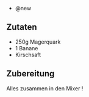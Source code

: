 - @new

## Zutaten
- 250g Magerquark
- 1 Banane
- Kirschsaft

## Zubereitung
Alles zusammen in den Mixer !

